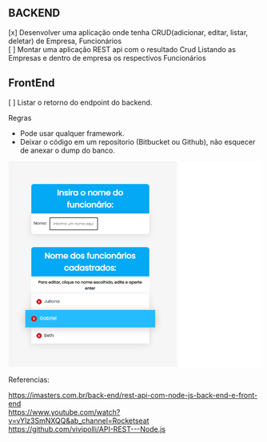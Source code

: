 ## BACKEND <br>
[x] Desenvolver uma aplicação onde tenha CRUD(adicionar, editar, listar, deletar) de Empresa, Funcionários <br>
[ ] Montar uma aplicação REST api com o resultado Crud Listando as Empresas e dentro de empresa os respectivos Funcionários

## FrontEnd <br>
[ ] Listar o retorno do endpoint do backend.

Regras

- Pode usar qualquer framework.
- Deixar o código em um repositorio (Bitbucket ou Github), não esquecer de anexar o dump do banco.

![](https://github.com/Parrajuliana/Crud-Api/blob/main/Images/Example.png)

Referencias:

https://imasters.com.br/back-end/rest-api-com-node-js-back-end-e-front-end <br>
https://www.youtube.com/watch?v=vYlz3SmNXQQ&ab_channel=Rocketseat <br>
https://github.com/vivipolli/API-REST---Node.js
